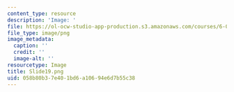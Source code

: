 ```yaml
---
content_type: resource
description: 'Image: '
file: https://ol-ocw-studio-app-production.s3.amazonaws.com/courses/6-004-computation-structures-spring-2017/058b80b37e401bd6a10694e6d7b55c38_Slide19.png
file_type: image/png
image_metadata:
  caption: ''
  credit: ''
  image-alt: ''
resourcetype: Image
title: Slide19.png
uid: 058b80b3-7e40-1bd6-a106-94e6d7b55c38
---
```

